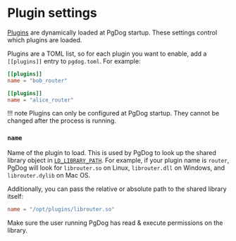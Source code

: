 # Plugin settings

[Plugins](../../features/plugins/index.md) are dynamically loaded at PgDog startup. These settings control which plugins are loaded.

Plugins are a TOML list, so for each plugin you want to enable, add a `[[plugins]]` entry to `pgdog.toml`. For example:

```toml
[[plugins]]
name = "bob_router"

[[plugins]]
name = "alice_router"
```

!!! note
    Plugins can only be configured at PgDog startup. They cannot be changed after
    the process is running.

### **`name`**

Name of the plugin to load. This is used by PgDog to look up the shared library object in [`LD_LIBRARY_PATH`](https://tldp.org/HOWTO/Program-Library-HOWTO/shared-libraries.html). For example, if your plugin
name is `router`, PgDog will look for `librouter.so` on Linux, `librouter.dll` on Windows, and `librouter.dylib` on Mac OS.

Additionally, you can pass the relative or absolute path to the shared library itself:

```toml
name = "/opt/plugins/librouter.so"
```

Make sure the user running PgDog has read & execute permissions on the library.
